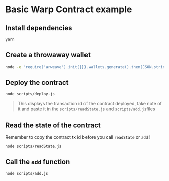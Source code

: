 # Basic Warp Contract example

## Install dependencies

```bash
yarn
```

## Create a throwaway wallet

```bash
node -e "require('arweave').init({}).wallets.generate().then(JSON.stringify).then(console.log.bind(console))" > wallet.json
```

## Deploy the contract

```bash
node scripts/deploy.js
```

> This displays the transaction id of the contract deployed, take note of it and paste it in the `scripts/readState.js` and `scripts/add.js`files

##

## Read the state of the contract

Remember to copy the contract tx id before you call `readState` or `add` !

```bash
node scripts/readState.js
```

## Call the `add` function

```bash
node scripts/add.js
```
